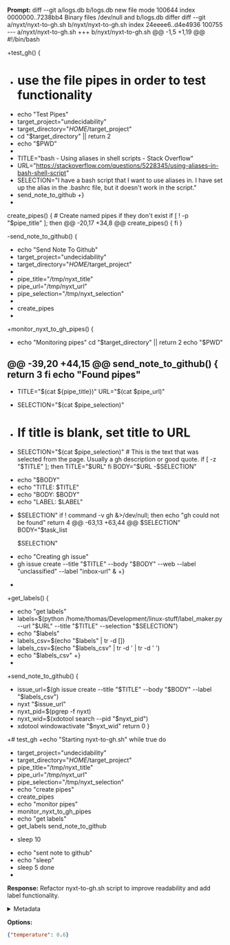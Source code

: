 **Prompt:**
diff --git a/logs.db b/logs.db
new file mode 100644
index 0000000..7238bb4
Binary files /dev/null and b/logs.db differ
diff --git a/nyxt/nyxt-to-gh.sh b/nyxt/nyxt-to-gh.sh
index 24eeee6..d4e4936 100755
--- a/nyxt/nyxt-to-gh.sh
+++ b/nyxt/nyxt-to-gh.sh
@@ -1,5 +1,19 @@
 #!/bin/bash
 
+test_gh() {
+    # use the file pipes in order to test functionality
+    echo "Test Pipes"
+    target_project="undecidability"
+    target_directory="$HOME/$target_project"
+    cd "$target_directory" || return 2
+    echo "$PWD"
+    
+    TITLE="bash - Using aliases in shell scripts - Stack Overflow"
+    URL="https://stackoverflow.com/questions/5228345/using-aliases-in-bash-shell-script"
+    SELECTION="I have a bash script that I want to use aliases in. I have set up the alias in the .bashrc file, but it doesn\'t work in the script."
+    send_note_to_github
+}
+
 create_pipes() {
     # Create named pipes if they don't exist
     if [ ! -p "$pipe_title" ]; then
@@ -20,17 +34,8 @@ create_pipes() {
     fi
 }
 
-send_note_to_github() {
-    echo "Send Note To Github"
-    target_project="undecidability"
-    target_directory="$HOME/$target_project"
-
-    pipe_title="/tmp/nyxt_title"
-    pipe_url="/tmp/nyxt_url"
-    pipe_selection="/tmp/nyxt_selection"
-
-    create_pipes
-
+monitor_nyxt_to_gh_pipes() {
+    echo "Monitoring pipes"
     cd "$target_directory" || return 2
     echo "$PWD"
 
@@ -39,20 +44,15 @@ send_note_to_github() {
         return 3
     fi
     echo "Found pipes"
-
+    
     TITLE="$(cat ${pipe_title})"
     URL="$(cat $pipe_url)"
-    SELECTION="$(cat $pipe_selection)"
-    # If title is blank, set title to URL
+    SELECTION="$(cat $pipe_selection)" # This is the text that was selected from the page. Usually a gh description or good quote.
     if [ -z "$TITLE" ]; then
         TITLE="$URL"
     fi
     BODY="$URL
-$SELECTION"
-    echo "$BODY"
-    echo "TITLE: $TITLE"
-    echo "BODY: $BODY"
-    echo "LABEL: $LABEL"
+    $SELECTION"
     if ! command -v gh &>/dev/null; then
         echo "gh could not be found"
         return 4
@@ -63,13 +63,44 @@ $SELECTION"
     BODY="$task_list
 
     $SELECTION"
-    echo "Creating gh issue"
-    gh issue create --title "$TITLE" --body "$BODY" --web --label "unclassified" --label "inbox-url" &
+}
+
+get_labels() {
+    echo "get labels"
+    labels=$(python /home/thomas/Development/linux-stuff/label_maker.py --url "$URL" --title "$TITLE" --selection "$SELECTION")
+    echo "$labels"
+    labels_csv=$(echo "$labels" | tr -d [])
+    labels_csv=$(echo "$labels_csv" | tr -d \' | tr -d ' ')
+    echo "$labels_csv"
+}
+
+send_note_to_github() {
+    issue_url=$(gh issue create --title "$TITLE" --body "$BODY" --label "$labels_csv")
+    nyxt "$issue_url"
+    nyxt_pid=$(pgrep -f nyxt)
+    nyxt_wid=$(xdotool search --pid "$nyxt_pid")
+    xdotool windowactivate "$nyxt_wid"
     return 0
 }
 
+# test_gh
+echo "Starting nyxt-to-gh.sh"
 while true
 do
+    target_project="undecidability"
+    target_directory="$HOME/$target_project"
+    pipe_title="/tmp/nyxt_title"
+    pipe_url="/tmp/nyxt_url"
+    pipe_selection="/tmp/nyxt_selection"
+    echo "create pipes"
+    create_pipes
+    echo "monitor pipes"
+    monitor_nyxt_to_gh_pipes
+    echo "get labels"
+    get_labels
     send_note_to_github
-    sleep 10
+    echo "sent note to github"
+    echo "sleep"
+    sleep 5
 done
+


**Response:**
Refactor nyxt-to-gh.sh script to improve readability and add label functionality.

<details><summary>Metadata</summary>

- Duration: 1223 ms
- Datetime: 2024-01-09T19:47:24.132084
- Model: gpt-3.5-turbo-0613

</details>

**Options:**
```json
{"temperature": 0.6}
```

